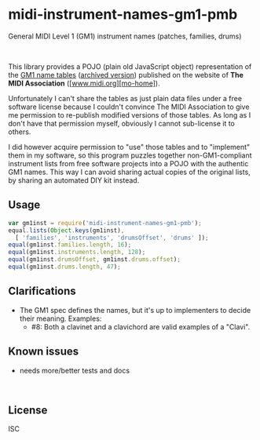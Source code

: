 ﻿
<!--#echo json="package.json" key="name" underline="=" -->
midi-instrument-names-gm1-pmb
=============================
<!--/#echo -->

<!--#echo json="package.json" key="description" -->
General MIDI Level 1 (GM1) instrument names (patches, families, drums)
<!--/#echo -->


&nbsp;

This library provides a POJO (plain old JavaScript object) representation
of the [GM1 name tables][ptbl-mo] ([archived version][ptbl-wm])
published on the website of
__The MIDI Association__ ([www.midi.org][mo-home]).

  [mo-home]: https://www.midi.org/
  [ptbl-mo]: https://www.midi.org/specifications/item/gm-level-1-sound-set
  [ptbl-wm]: http://web.archive.org/web/20170830132903/https://www.midi.org/specifications/item/gm-level-1-sound-set

Unfortunately I can't share the tables as just plain data files under
a free software license because I couldn't convince The MIDI Association
to give me permission to re-publish modified versions of those tables.
As long as I don't have that permission myself,
obviously I cannot sub-license it to others.

I did however acquire permission to "use" those tables and to "implement"
them in my software, so this program puzzles together non-GM1-compliant
instrument lists from free software projects into a POJO with the
authentic GM1 names.
This way I can avoid sharing actual copies of the original lists,
by sharing an automated DIY kit instead.




Usage
-----

<!--#include file="test/usage.js" start="  //#u" stop="  //#r"
  outdent="  " code="javascript" -->
<!--#verbatim lncnt="9" -->
```javascript
var gm1inst = require('midi-instrument-names-gm1-pmb');
equal.lists(Object.keys(gm1inst),
  [ 'families', 'instruments', 'drumsOffset', 'drums' ]);
equal(gm1inst.families.length, 16);
equal(gm1inst.instruments.length, 128);
equal(gm1inst.drumsOffset, gm1inst.drums.offset);
equal(gm1inst.drums.length, 47);
```
<!--/include-->


<!--#toc stop="scan" -->



Clarifications
--------------

* The GM1 spec defines the names, but it's up to implementers to decide their
  meaning. Examples:
  * #8: Both a clavinet and a clavichord are valid examples of a "Clavi".




Known issues
------------

* needs more/better tests and docs




&nbsp;


License
-------
<!--#echo json="package.json" key=".license" -->
ISC
<!--/#echo -->
